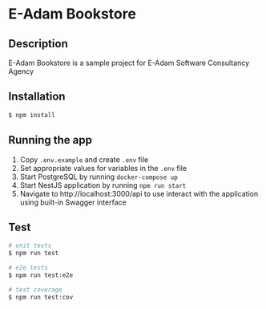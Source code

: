 # E-Adam Bookstore


## Description

E-Adam Bookstore is a sample project for E-Adam Software Consultancy Agency


## Installation

```bash
$ npm install
```

## Running the app

1. Copy `.env.example` and create `.env` file
2. Set appropriate values for variables in the `.env` file
3. Start PostgreSQL by running `docker-compose up`
4. Start NestJS application by running `npm run start`
5. Navigate to http://localhost:3000/api to use interact with the application using built-in Swagger interface


## Test

```bash
# unit tests
$ npm run test

# e2e tests
$ npm run test:e2e

# test coverage
$ npm run test:cov
```
